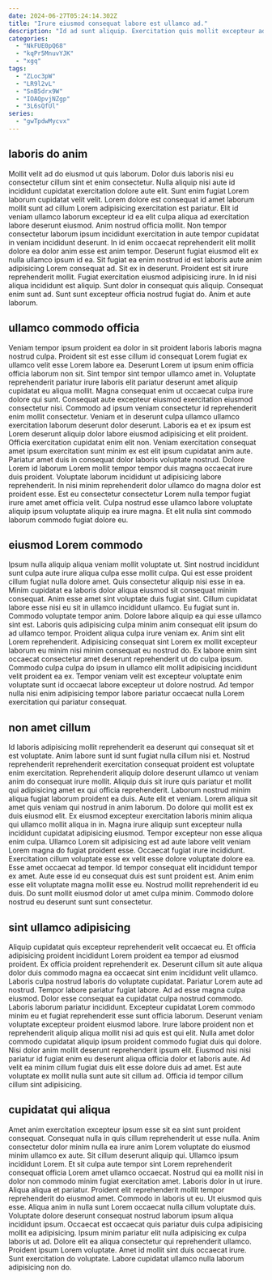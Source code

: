 ```yaml
---
date: 2024-06-27T05:24:14.302Z
title: "Irure eiusmod consequat labore est ullamco ad."
description: "Id ad sunt aliquip. Exercitation quis mollit excepteur adipisicing laborum nostrud pariatur enim ut excepteur."
categories:
  - "NkFUE0pQ68"
  - "kqPr5MnuvYJK"
  - "xgq"
tags:
  - "ZLoc3pW"
  - "LR9l2vL"
  - "SnB5drx9W"
  - "IOAQpvjNZgp"
  - "3L6sQfUl"
series:
  - "gwTpdwMycvx"
---
```



## laboris do anim

Mollit velit ad do eiusmod ut quis laborum. Dolor duis laboris nisi eu consectetur cillum sint et enim consectetur. Nulla aliquip nisi aute id incididunt cupidatat exercitation dolore aute elit. Sunt enim fugiat Lorem laborum cupidatat velit velit. Lorem dolore est consequat id amet laborum mollit sunt ad cillum Lorem adipisicing exercitation est pariatur. Elit id veniam ullamco laborum excepteur id ea elit culpa aliqua ad exercitation labore deserunt eiusmod. Anim nostrud officia mollit. Non tempor consectetur laborum ipsum incididunt exercitation in aute tempor cupidatat in veniam incididunt deserunt.
In id enim occaecat reprehenderit elit mollit dolore ea dolor anim esse est anim tempor. Deserunt fugiat eiusmod elit ex nulla ullamco ipsum id ea. Sit fugiat ea enim nostrud id est laboris aute anim adipisicing Lorem consequat ad. Sit ex in deserunt. Proident est sit irure reprehenderit mollit. Fugiat exercitation eiusmod adipisicing irure.
In id nisi aliqua incididunt est aliquip. Sunt dolor in consequat quis aliquip. Consequat enim sunt ad. Sunt sunt excepteur officia nostrud fugiat do. Anim et aute laborum.

## ullamco commodo officia

Veniam tempor ipsum proident ea dolor in sit proident laboris laboris magna nostrud culpa. Proident sit est esse cillum id consequat Lorem fugiat ex ullamco velit esse Lorem labore ea. Deserunt Lorem ut ipsum enim officia officia laborum non sit. Sint tempor sint tempor ullamco amet in. Voluptate reprehenderit pariatur irure laboris elit pariatur deserunt amet aliquip cupidatat eu aliqua mollit. Magna consequat enim ut occaecat culpa irure dolore qui sunt. Consequat aute excepteur eiusmod exercitation eiusmod consectetur nisi. Commodo ad ipsum veniam consectetur id reprehenderit enim mollit consectetur.
Veniam et in deserunt culpa ullamco ullamco exercitation laborum deserunt dolor deserunt. Laboris ea et ex ipsum est Lorem deserunt aliquip dolor labore eiusmod adipisicing et elit proident. Officia exercitation cupidatat enim elit non. Veniam exercitation consequat amet ipsum exercitation sunt minim ex est elit ipsum cupidatat anim aute.
Pariatur amet duis in consequat dolor laboris voluptate nostrud. Dolore Lorem id laborum Lorem mollit tempor tempor duis magna occaecat irure duis proident. Voluptate laborum incididunt ut adipisicing labore reprehenderit. In nisi minim reprehenderit dolor ullamco do magna dolor est proident esse. Est eu consectetur consectetur Lorem nulla tempor fugiat irure amet amet officia velit. Culpa nostrud esse ullamco labore voluptate aliquip ipsum voluptate aliquip ea irure magna. Et elit nulla sint commodo laborum commodo fugiat dolore eu.

## eiusmod Lorem commodo

Ipsum nulla aliquip aliqua veniam mollit voluptate ut. Sint nostrud incididunt sunt culpa aute irure aliqua culpa esse mollit culpa. Qui est esse proident cillum fugiat nulla dolore amet. Quis consectetur aliquip nisi esse in ea. Minim cupidatat ea laboris dolor aliqua eiusmod sit consequat minim consequat.
Anim esse amet sint voluptate duis fugiat sint. Cillum cupidatat labore esse nisi eu sit in ullamco incididunt ullamco. Eu fugiat sunt in. Commodo voluptate tempor anim. Dolore labore aliquip ea qui esse ullamco sint est. Laboris quis adipisicing culpa minim anim consequat elit ipsum do ad ullamco tempor. Proident aliqua culpa irure veniam ex. Anim sint elit Lorem reprehenderit.
Adipisicing consequat sint Lorem ex mollit excepteur laborum eu minim nisi minim consequat eu nostrud do. Ex labore enim sint occaecat consectetur amet deserunt reprehenderit ut do culpa ipsum. Commodo culpa culpa do ipsum in ullamco elit mollit adipisicing incididunt velit proident ea ex. Tempor veniam velit est excepteur voluptate enim voluptate sunt id occaecat labore excepteur ut dolore nostrud. Ad tempor nulla nisi enim adipisicing tempor labore pariatur occaecat nulla Lorem exercitation qui pariatur consequat.

## non amet cillum

Id laboris adipisicing mollit reprehenderit ea deserunt qui consequat sit et est voluptate. Anim labore sunt id sunt fugiat nulla cillum nisi et. Nostrud reprehenderit reprehenderit exercitation consequat proident est voluptate enim exercitation. Reprehenderit aliquip dolore deserunt ullamco ut veniam anim do consequat irure mollit. Aliquip duis sit irure quis pariatur et mollit qui adipisicing amet ex qui officia reprehenderit. Laborum nostrud minim aliqua fugiat laborum proident ea duis. Aute elit et veniam.
Lorem aliqua sit amet quis veniam qui nostrud in anim laborum. Do dolore qui mollit est ex duis eiusmod elit. Ex eiusmod excepteur exercitation laboris minim aliqua qui ullamco mollit aliqua in in. Magna irure aliquip sunt excepteur nulla incididunt cupidatat adipisicing eiusmod. Tempor excepteur non esse aliqua enim culpa. Ullamco Lorem sit adipisicing est ad aute labore velit veniam Lorem magna do fugiat proident esse. Occaecat fugiat irure incididunt. Exercitation cillum voluptate esse ex velit esse dolore voluptate dolore ea.
Esse amet occaecat ad tempor. Id tempor consequat elit incididunt tempor ex amet. Aute esse id eu consequat duis est sunt proident est. Anim enim esse elit voluptate magna mollit esse eu. Nostrud mollit reprehenderit id eu duis. Do sunt mollit eiusmod dolor ut amet culpa minim. Commodo dolore nostrud eu deserunt sunt sunt consectetur.

## sint ullamco adipisicing

Aliquip cupidatat quis excepteur reprehenderit velit occaecat eu. Et officia adipisicing proident incididunt Lorem proident ea tempor ad eiusmod proident. Ex officia proident reprehenderit ex. Deserunt cillum sit aute aliqua dolor duis commodo magna ea occaecat sint enim incididunt velit ullamco. Laboris culpa nostrud laboris do voluptate cupidatat. Pariatur Lorem aute ad nostrud.
Tempor labore pariatur fugiat labore. Ad ad esse magna culpa eiusmod. Dolor esse consequat ea cupidatat culpa nostrud commodo. Laboris laborum pariatur incididunt. Excepteur cupidatat Lorem commodo minim eu et fugiat reprehenderit esse sunt officia laborum. Deserunt veniam voluptate excepteur proident eiusmod labore. Irure labore proident non et reprehenderit aliquip aliqua mollit nisi ad quis est qui elit. Nulla amet dolor commodo cupidatat aliquip ipsum proident commodo fugiat duis qui dolore.
Nisi dolor anim mollit deserunt reprehenderit ipsum elit. Eiusmod nisi nisi pariatur id fugiat enim eu deserunt aliqua officia dolor et laboris aute. Ad velit ea minim cillum fugiat duis elit esse dolore duis ad amet. Est aute voluptate ex mollit nulla sunt aute sit cillum ad. Officia id tempor cillum cillum sint adipisicing.

## cupidatat qui aliqua

Amet anim exercitation excepteur ipsum esse sit ea sint sunt proident consequat. Consequat nulla in quis cillum reprehenderit ut esse nulla. Anim consectetur dolor minim nulla ea irure anim Lorem voluptate do eiusmod minim ullamco ex aute. Sit cillum deserunt aliquip qui. Ullamco ipsum incididunt Lorem. Et sit culpa aute tempor sint Lorem reprehenderit consequat officia Lorem amet ullamco occaecat.
Nostrud qui ea mollit nisi in dolor non commodo minim fugiat exercitation amet. Laboris dolor in ut irure. Aliqua aliqua et pariatur. Proident elit reprehenderit mollit tempor reprehenderit do eiusmod amet. Commodo in laboris ut eu. Ut eiusmod quis esse. Aliqua anim in nulla sunt Lorem occaecat nulla cillum voluptate duis.
Voluptate dolore deserunt consequat nostrud laborum ipsum aliqua incididunt ipsum. Occaecat est occaecat quis pariatur duis culpa adipisicing mollit ea adipisicing. Ipsum minim pariatur elit nulla adipisicing ex culpa laboris ut ad. Dolore elit ea aliqua consectetur qui reprehenderit ullamco. Proident ipsum Lorem voluptate. Amet id mollit sint duis occaecat irure. Sunt exercitation do voluptate. Labore cupidatat ullamco nulla laborum adipisicing non do.

